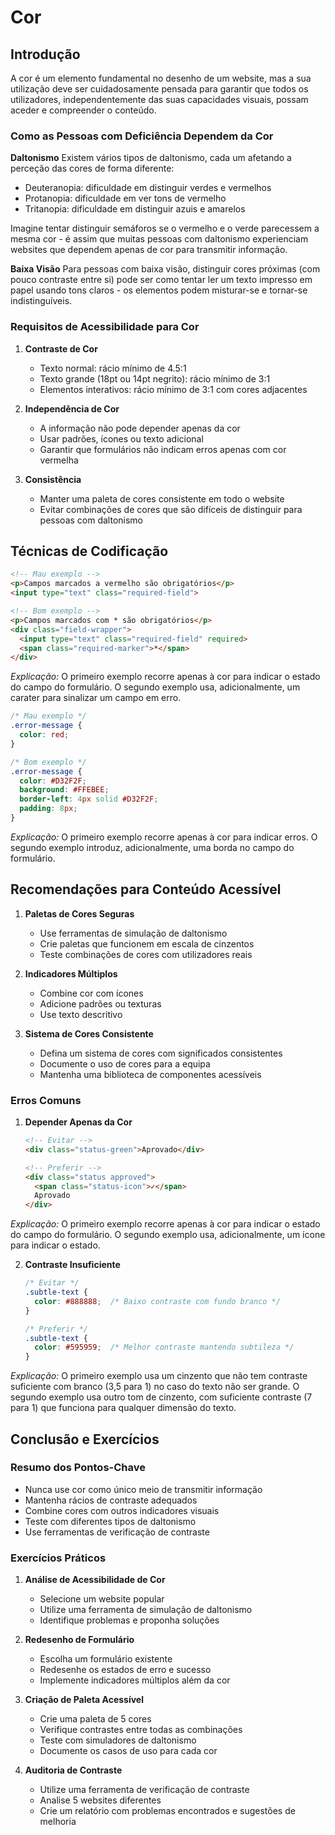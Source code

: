 # Cor

## Introdução

A cor é um elemento fundamental no desenho de um website, mas a sua utilização deve ser cuidadosamente pensada para garantir que todos os utilizadores, independentemente das suas capacidades visuais, possam aceder e compreender o conteúdo.

### Como as Pessoas com Deficiência Dependem da Cor

**Daltonismo**
Existem vários tipos de daltonismo, cada um afetando a perceção das cores de forma diferente:

- Deuteranopia: dificuldade em distinguir verdes e vermelhos
- Protanopia: dificuldade em ver tons de vermelho
- Tritanopia: dificuldade em distinguir azuis e amarelos

Imagine tentar distinguir semáforos se o vermelho e o verde parecessem a mesma cor - é assim que muitas pessoas com daltonismo experienciam websites que dependem apenas de cor para transmitir informação.

**Baixa Visão**
Para pessoas com baixa visão, distinguir cores próximas (com pouco contraste entre si) pode ser como tentar ler um texto impresso em papel usando tons claros - os elementos podem misturar-se e tornar-se indistinguíveis.

### Requisitos de Acessibilidade para Cor

1. **Contraste de Cor**
   
   - Texto normal: rácio mínimo de 4.5:1
   - Texto grande (18pt ou 14pt negrito): rácio mínimo de 3:1
   - Elementos interativos: rácio mínimo de 3:1 com cores adjacentes

2. **Independência de Cor**
   
   - A informação não pode depender apenas da cor
   - Usar padrões, ícones ou texto adicional
   - Garantir que formulários não indicam erros apenas com cor vermelha

3. **Consistência**

   - Manter uma paleta de cores consistente em todo o website
   - Evitar combinações de cores que são difíceis de distinguir para pessoas com daltonismo

## Técnicas de Codificação

```html
<!-- Mau exemplo -->
<p>Campos marcados a vermelho são obrigatórios</p>
<input type="text" class="required-field">

<!-- Bom exemplo -->
<p>Campos marcados com * são obrigatórios</p>
<div class="field-wrapper">
  <input type="text" class="required-field" required>
  <span class="required-marker">*</span>
</div>
```

*Explicação:* O primeiro exemplo recorre apenas à cor para indicar o estado do campo do formulário. O segundo exemplo usa, adicionalmente, um carater para sinalizar um campo em erro.

```css
/* Mau exemplo */
.error-message {
  color: red;
}

/* Bom exemplo */
.error-message {
  color: #D32F2F;
  background: #FFEBEE;
  border-left: 4px solid #D32F2F;
  padding: 8px;
}
```

*Explicação:* O primeiro exemplo recorre apenas à cor para indicar erros. O segundo exemplo introduz, adicionalmente, uma borda no campo do formulário.

## Recomendações para Conteúdo Acessível

1. **Paletas de Cores Seguras**
   
   - Use ferramentas de simulação de daltonismo
   - Crie paletas que funcionem em escala de cinzentos
   - Teste combinações de cores com utilizadores reais

2. **Indicadores Múltiplos**
   
   - Combine cor com ícones
   - Adicione padrões ou texturas
   - Use texto descritivo

3. **Sistema de Cores Consistente**
   
   - Defina um sistema de cores com significados consistentes
   - Documente o uso de cores para a equipa
   - Mantenha uma biblioteca de componentes acessíveis

### Erros Comuns

1. **Depender Apenas da Cor**
   ```html
   <!-- Evitar -->
   <div class="status-green">Aprovado</div>
   
   <!-- Preferir -->
   <div class="status approved">
     <span class="status-icon">✓</span>
     Aprovado
   </div>
   ```

*Explicação:* O primeiro exemplo recorre apenas à cor para indicar o estado do campo do formulário. O segundo exemplo usa, adicionalmente, um ícone para indicar o estado.

2. **Contraste Insuficiente**
   ```css
   /* Evitar */
   .subtle-text {
     color: #888888;  /* Baixo contraste com fundo branco */
   }
   
   /* Preferir */
   .subtle-text {
     color: #595959;  /* Melhor contraste mantendo subtileza */
   }
   ```

*Explicação:* O primeiro exemplo usa um cinzento que não tem contraste suficiente com branco (3,5 para 1) no caso do texto não ser grande. O segundo exemplo usa outro tom de cinzento, com suficiente contraste (7 para 1) que funciona para qualquer dimensão do texto.

## Conclusão e Exercícios

### Resumo dos Pontos-Chave

- Nunca use cor como único meio de transmitir informação
- Mantenha rácios de contraste adequados
- Combine cores com outros indicadores visuais
- Teste com diferentes tipos de daltonismo
- Use ferramentas de verificação de contraste

### Exercícios Práticos

1. **Análise de Acessibilidade de Cor**
   
   - Selecione um website popular
   - Utilize uma ferramenta de simulação de daltonismo
   - Identifique problemas e proponha soluções

2. **Redesenho de Formulário**
   
   - Escolha um formulário existente
   - Redesenhe os estados de erro e sucesso
   - Implemente indicadores múltiplos além da cor

3. **Criação de Paleta Acessível**
   
   - Crie uma paleta de 5 cores
   - Verifique contrastes entre todas as combinações
   - Teste com simuladores de daltonismo
   - Documente os casos de uso para cada cor

4. **Auditoria de Contraste**
   
   - Utilize uma ferramenta de verificação de contraste
   - Analise 5 websites diferentes
   - Crie um relatório com problemas encontrados e sugestões de melhoria